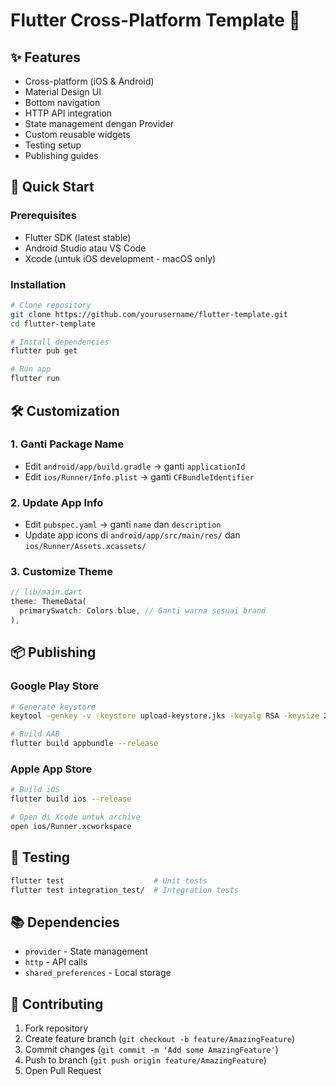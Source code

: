 # Flutter Cross-Platform Template 🚀

## ✨ Features
- Cross-platform (iOS & Android)
- Material Design UI
- Bottom navigation
- HTTP API integration
- State management dengan Provider
- Custom reusable widgets
- Testing setup
- Publishing guides

## 🚀 Quick Start

### Prerequisites
- Flutter SDK (latest stable)
- Android Studio atau VS Code
- Xcode (untuk iOS development - macOS only)

### Installation
```bash
# Clone repository
git clone https://github.com/yourusername/flutter-template.git
cd flutter-template

# Install dependencies
flutter pub get

# Run app
flutter run
```

## 🛠 Customization

### 1. Ganti Package Name
- Edit `android/app/build.gradle` → ganti `applicationId`
- Edit `ios/Runner/Info.plist` → ganti `CFBundleIdentifier`

### 2. Update App Info
- Edit `pubspec.yaml` → ganti `name` dan `description`
- Update app icons di `android/app/src/main/res/` dan `ios/Runner/Assets.xcassets/`

### 3. Customize Theme
```dart
// lib/main.dart
theme: ThemeData(
  primarySwatch: Colors.blue, // Ganti warna sesuai brand
),
```

## 📦 Publishing

### Google Play Store
```bash
# Generate keystore
keytool -genkey -v -keystore upload-keystore.jks -keyalg RSA -keysize 2048 -validity 10000 -alias upload

# Build AAB
flutter build appbundle --release
```

### Apple App Store
```bash
# Build iOS
flutter build ios --release

# Open di Xcode untuk archive
open ios/Runner.xcworkspace
```

## 🧪 Testing
```bash
flutter test                    # Unit tests
flutter test integration_test/  # Integration tests
```

## 📚 Dependencies
- `provider` - State management
- `http` - API calls
- `shared_preferences` - Local storage

## 🤝 Contributing
1. Fork repository
2. Create feature branch (`git checkout -b feature/AmazingFeature`)
3. Commit changes (`git commit -m 'Add some AmazingFeature'`)
4. Push to branch (`git push origin feature/AmazingFeature`)
5. Open Pull Request
